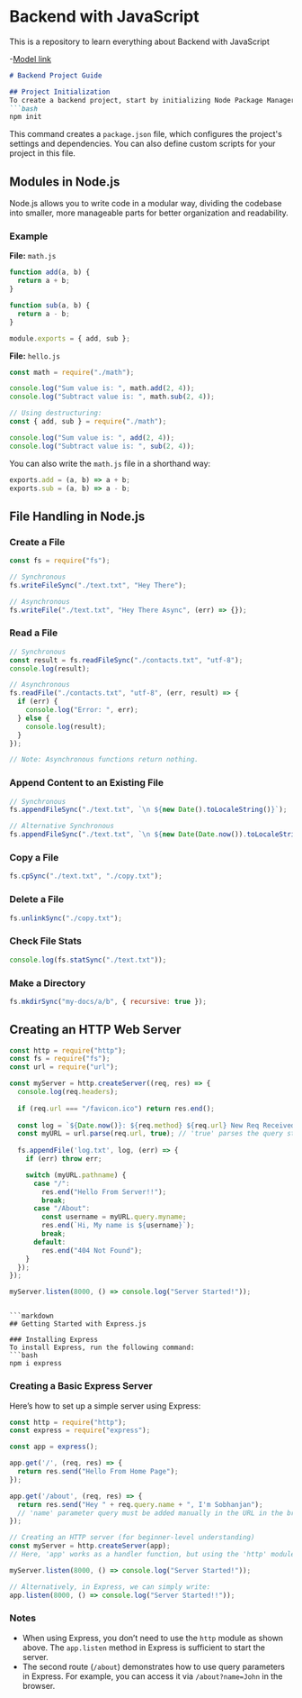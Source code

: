 # Backend with JavaScript

This is a repository to learn everything about Backend with JavaScript

-[Model link](https://app.eraser.io/workspace/YtPqz1VogxGy1jzIDkzj?origin=share)

```markdown
# Backend Project Guide

## Project Initialization
To create a backend project, start by initializing Node Package Manager with:
```bash
npm init
```
This command creates a `package.json` file, which configures the project's settings and dependencies. You can also define custom scripts for your project in this file.

## Modules in Node.js
Node.js allows you to write code in a modular way, dividing the codebase into smaller, more manageable parts for better organization and readability.

### Example
**File:** `math.js`
```javascript
function add(a, b) {
  return a + b;
}

function sub(a, b) {
  return a - b;
}

module.exports = { add, sub };
```

**File:** `hello.js`
```javascript
const math = require("./math");

console.log("Sum value is: ", math.add(2, 4));
console.log("Subtract value is: ", math.sub(2, 4));

// Using destructuring:
const { add, sub } = require("./math");

console.log("Sum value is: ", add(2, 4));
console.log("Subtract value is: ", sub(2, 4));
```

You can also write the `math.js` file in a shorthand way:
```javascript
exports.add = (a, b) => a + b;
exports.sub = (a, b) => a - b;
```

## File Handling in Node.js

### Create a File
```javascript
const fs = require("fs");

// Synchronous
fs.writeFileSync("./text.txt", "Hey There");

// Asynchronous
fs.writeFile("./text.txt", "Hey There Async", (err) => {});
```

### Read a File
```javascript
// Synchronous
const result = fs.readFileSync("./contacts.txt", "utf-8");
console.log(result);

// Asynchronous
fs.readFile("./contacts.txt", "utf-8", (err, result) => {
  if (err) {
    console.log("Error: ", err);
  } else {
    console.log(result);
  }
});

// Note: Asynchronous functions return nothing.
```

### Append Content to an Existing File
```javascript
// Synchronous
fs.appendFileSync("./text.txt", `\n ${new Date().toLocaleString()}`);

// Alternative Synchronous
fs.appendFileSync("./text.txt", `\n ${new Date(Date.now()).toLocaleString()}`);
```

### Copy a File
```javascript
fs.cpSync("./text.txt", "./copy.txt");
```

### Delete a File
```javascript
fs.unlinkSync("./copy.txt");
```

### Check File Stats
```javascript
console.log(fs.statSync("./text.txt"));
```

### Make a Directory
```javascript
fs.mkdirSync("my-docs/a/b", { recursive: true });
```

## Creating an HTTP Web Server
```javascript
const http = require("http");
const fs = require("fs");
const url = require("url");

const myServer = http.createServer((req, res) => {
  console.log(req.headers);
  
  if (req.url === "/favicon.ico") return res.end();
  
  const log = `${Date.now()}: ${req.method} ${req.url} New Req Received\n`;
  const myURL = url.parse(req.url, true); // 'true' parses the query string
  
  fs.appendFile('log.txt', log, (err) => {
    if (err) throw err;

    switch (myURL.pathname) {
      case "/":
        res.end("Hello From Server!!");
        break;
      case "/About":
        const username = myURL.query.myname;
        res.end(`Hi, My name is ${username}`);
        break;
      default:
        res.end("404 Not Found");
    }
  });
});

myServer.listen(8000, () => console.log("Server Started!"));
```
```

```markdown
## Getting Started with Express.js

### Installing Express
To install Express, run the following command:
```bash
npm i express
```

### Creating a Basic Express Server
Here’s how to set up a simple server using Express:

```javascript
const http = require("http");
const express = require("express");

const app = express();

app.get('/', (req, res) => {
  return res.send("Hello From Home Page");
});

app.get('/about', (req, res) => {
  return res.send("Hey " + req.query.name + ", I'm Sobhanjan");
  // 'name' parameter query must be added manually in the URL in the browser, e.g., /about?name=John
});

// Creating an HTTP server (for beginner-level understanding)
const myServer = http.createServer(app); 
// Here, 'app' works as a handler function, but using the 'http' module is not necessary in Express.

myServer.listen(8000, () => console.log("Server Started!"));

// Alternatively, in Express, we can simply write:
app.listen(8000, () => console.log("Server Started!!"));
```

### Notes
- When using Express, you don’t need to use the `http` module as shown above. The `app.listen` method in Express is sufficient to start the server.
- The second route (`/about`) demonstrates how to use query parameters in Express. For example, you can access it via `/about?name=John` in the browser.
```

